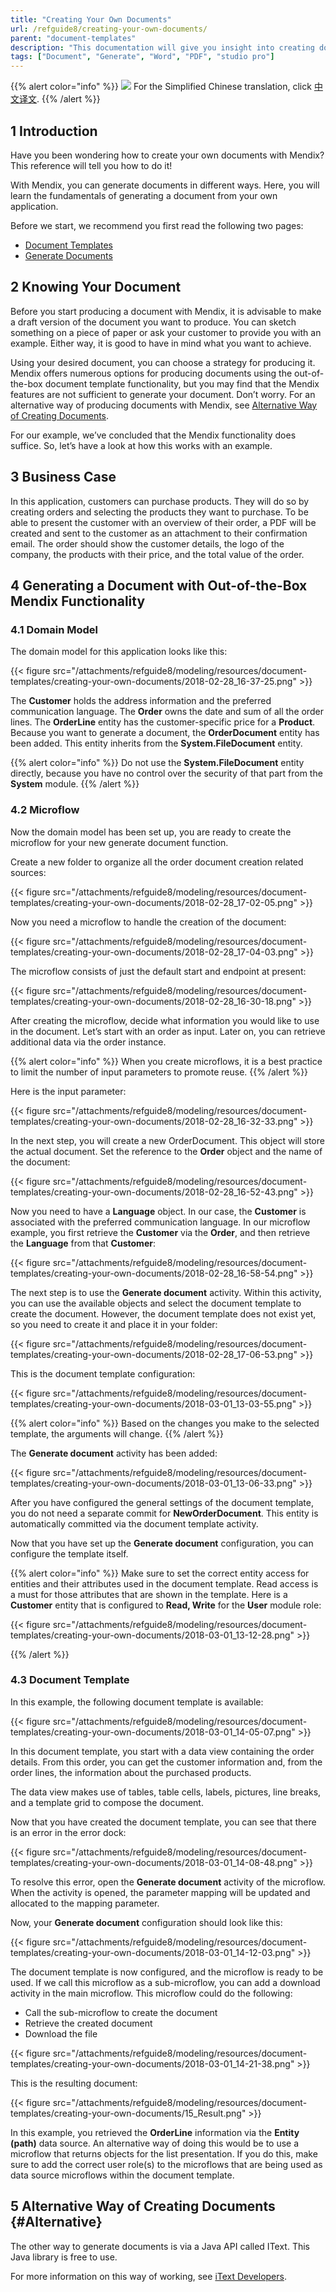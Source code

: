 ```yaml
---
title: "Creating Your Own Documents"
url: /refguide8/creating-your-own-documents/
parent: "document-templates"
description: "This documentation will give you insight into creating documents with Mendix."
tags: ["Document", "Generate", "Word", "PDF", "studio pro"]
---
```


{{% alert color="info" %}}
<img src="/attachments/china.png" class="d-inline-block" /> For the Simplified Chinese translation, click [中文译文](https://cdn.mendix.tencent-cloud.com/documentation/refguide8/creating-your-own-documents.pdf).
{{% /alert %}}

## 1 Introduction

Have you been wondering how to create your own documents with Mendix? This reference will tell you how to do it!

With Mendix, you can generate documents in different ways. Here, you will learn the fundamentals of generating a document from your own application.

Before we start, we recommend you first read the following two pages:

* [Document Templates](/refguide8/document-templates/)
* [Generate Documents](/refguide8/generate-document/)

## 2 Knowing Your Document

Before you start producing a document with Mendix, it is advisable to make a draft version of the document you want to produce. You can sketch something on a piece of paper or ask your customer to provide you with an example. Either way, it is good to have in mind what you want to achieve.

Using your desired document, you can choose a strategy for producing it. Mendix offers numerous options for producing documents using the out-of-the-box document template functionality, but you may find that the Mendix features are not sufficient to generate your document. Don’t worry. For an alternative way of producing documents with Mendix, see [Alternative Way of Creating Documents](#Alternative).

For our example, we’ve concluded that the Mendix functionality does suffice. So, let’s have a look at how this works with an example.

## 3 Business Case

In this application, customers can purchase products. They will do so by creating orders and selecting the products they want to purchase. To be able to present the customer with an overview of their order, a PDF will be created and sent to the customer as an attachment to their confirmation email. The order should show the customer details, the logo of the company, the products with their price, and the total value of the order.

## 4 Generating a Document with Out-of-the-Box Mendix Functionality

### 4.1 Domain Model

The domain model for this application looks like this:

{{< figure src="/attachments/refguide8/modeling/resources/document-templates/creating-your-own-documents/2018-02-28_16-37-25.png" >}}

The **Customer** holds the address information and the preferred communication language. The **Order** owns the date and sum of all the order lines. The **OrderLine** entity has the customer-specific price for a **Product**. Because you want to generate a document, the **OrderDocument** entity has been added. This entity inherits from the **System.FileDocument** entity.

{{% alert color="info" %}}
Do not use the **System.FileDocument** entity directly, because you have no control over the security of that part from the **System** module.
{{% /alert %}}

### 4.2 Microflow

Now the domain model has been set up, you are ready to create the microflow for your new generate document function.

Create a new folder to organize all the order document creation related sources:

{{< figure src="/attachments/refguide8/modeling/resources/document-templates/creating-your-own-documents/2018-02-28_17-02-05.png" >}}

Now you need a microflow to handle the creation of the document:

{{< figure src="/attachments/refguide8/modeling/resources/document-templates/creating-your-own-documents/2018-02-28_17-04-03.png" >}}

The microflow consists of just the default start and endpoint at present:

{{< figure src="/attachments/refguide8/modeling/resources/document-templates/creating-your-own-documents/2018-02-28_16-30-18.png" >}}

After creating the microflow, decide what information you would like to use in the document. Let’s start with an order as input. Later on, you can retrieve additional data via the order instance.

{{% alert color="info" %}}
When you create microflows, it is a best practice to limit the number of input parameters to promote reuse.
{{% /alert %}}

Here is the input parameter:

{{< figure src="/attachments/refguide8/modeling/resources/document-templates/creating-your-own-documents/2018-02-28_16-32-33.png" >}}

In the next step, you will create a new OrderDocument. This object will store the actual document. Set the reference to the **Order** object and the name of the document:

{{< figure src="/attachments/refguide8/modeling/resources/document-templates/creating-your-own-documents/2018-02-28_16-52-43.png" >}}

Now you need to have a **Language** object. In our case, the **Customer** is associated with the preferred communication language. In our microflow example, you first retrieve the **Customer** via the **Order**, and then retrieve the **Language** from that **Customer**:

{{< figure src="/attachments/refguide8/modeling/resources/document-templates/creating-your-own-documents/2018-02-28_16-58-54.png" >}}

The next step is to use the **Generate document** activity. Within this activity, you can use the available objects and select the document template to create the document. However, the document template does not exist yet, so you need to create it and place it in your folder:

{{< figure src="/attachments/refguide8/modeling/resources/document-templates/creating-your-own-documents/2018-02-28_17-06-53.png" >}}

This is the document template configuration:

{{< figure src="/attachments/refguide8/modeling/resources/document-templates/creating-your-own-documents/2018-03-01_13-03-55.png" >}}

{{% alert color="info" %}}
Based on the changes you make to the selected template, the arguments will change.
{{% /alert %}}

The **Generate document** activity has been added:

{{< figure src="/attachments/refguide8/modeling/resources/document-templates/creating-your-own-documents/2018-03-01_13-06-33.png" >}}

After you have configured the general settings of the document template, you do not need a separate commit for **NewOrderDocument**. This entity is automatically committed via the document template activity.

Now that you have set up the **Generate document** configuration, you can configure the template itself.

{{% alert color="info" %}}
Make sure to set the correct entity access for entities and their attributes used in the document template. Read access is a must for those attributes that are shown in the template. Here is a **Customer** entity that is configured to **Read, Write** for the **User** module role:

{{< figure src="/attachments/refguide8/modeling/resources/document-templates/creating-your-own-documents/2018-03-01_13-12-28.png" >}}

{{% /alert %}}

### 4.3 Document Template

In this example, the following document template is available:

{{< figure src="/attachments/refguide8/modeling/resources/document-templates/creating-your-own-documents/2018-03-01_14-05-07.png" >}}

In this document template, you start with a data view containing the order details. From this order, you can get the customer information and, from the order lines, the information about the purchased products.

The data view makes use of tables, table cells, labels, pictures, line breaks, and a template grid to compose the document.

Now that you have created the document template, you can see that there is an error in the error dock:

{{< figure src="/attachments/refguide8/modeling/resources/document-templates/creating-your-own-documents/2018-03-01_14-08-48.png" >}}

To resolve this error, open the **Generate document** activity of the microflow. When the activity is opened, the parameter mapping will be updated and allocated to the mapping parameter.

Now, your **Generate document** configuration should look like this:

{{< figure src="/attachments/refguide8/modeling/resources/document-templates/creating-your-own-documents/2018-03-01_14-12-03.png" >}}

The document template is now configured, and the microflow is ready to be used. If we call this microflow as a sub-microflow, you can add a download activity in the main microflow. This microflow could do the following:

* Call the sub-microflow to create the document
* Retrieve the created document
* Download the file

{{< figure src="/attachments/refguide8/modeling/resources/document-templates/creating-your-own-documents/2018-03-01_14-21-38.png" >}}

This is the resulting document:

{{< figure src="/attachments/refguide8/modeling/resources/document-templates/creating-your-own-documents/15_Result.png" >}}

In this example, you retrieved the **OrderLine** information via the **Entity (path)** data source. An alternative way of doing this would be to use a microflow that returns objects for the list presentation. If you do this, make sure to add the correct user role(s) to the microflows that are being used as data source microflows within the document template.

## 5 Alternative Way of Creating Documents {#Alternative}

The other way to generate documents is via a Java API called IText. This Java library is free to use.

For more information on this way of working, see [iText Developers](http://developers.itextpdf.com/developers-home).
